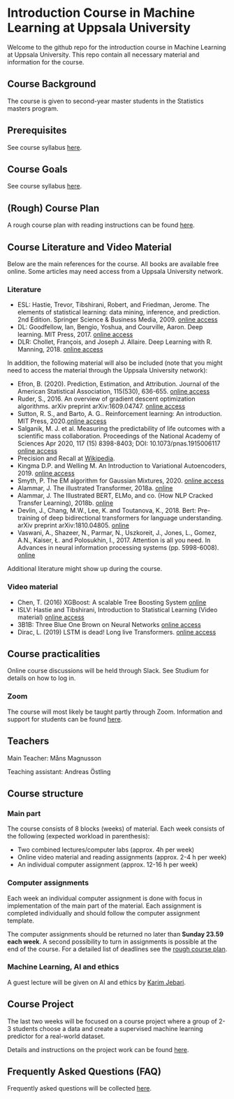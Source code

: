# Introduction Course in Machine Learning at Uppsala University

Welcome to the github repo for the introduction course in Machine Learning at Uppsala University. This repo contain all necessary material and information for the course.

## Course Background 
The course is given to second-year master students in the Statistics masters program.

## Prerequisites
See course syllabus [here](https://www.uu.se/en/admissions/freestanding-courses/course-syllabus/?kKod=2IS074&lasar=).

## Course Goals
See course syllabus [here](https://www.uu.se/en/admissions/freestanding-courses/course-syllabus/?kKod=2IS074&lasar=).

## (Rough) Course Plan
A rough course plan with reading instructions can be found  [here](https://docs.google.com/spreadsheets/d/1HC_QN2mCq9bkCPzmkP8RaR3RokFQCWo9oPuU7rFyR8Y/edit?usp=sharing).


## Course Literature and Video Material
Below are the main references for the course. All books are available free online. Some articles may need access from a Uppsala University network.

### Literature

- ESL: Hastie, Trevor, Tibshirani, Robert, and Friedman, Jerome. The elements of statistical learning: data mining, inference, and prediction. 2nd Edition. Springer Science & Business Media, 2009. [online access](https://web.stanford.edu/~hastie/ElemStatLearn/)
- DL: Goodfellow, Ian, Bengio, Yoshua, and Courville, Aaron. Deep learning. MIT Press, 2017. [online access](https://www.deeplearningbook.org/)
- DLR: Chollet, François, and Joseph J. Allaire. Deep Learning with R. Manning, 2018.  [online access](https://www.manning.com/books/deep-learning-with-r#toc)

In addition, the following material will also be included (note that you might need to access the material through the Uppsala University network):

- Efron, B. (2020). Prediction, Estimation, and Attribution. Journal of the American Statistical Association, 115(530), 636-655. [online access](https://www.tandfonline.com/doi/full/10.1080/01621459.2020.1762613)
- Ruder, S., 2016. An overview of gradient descent optimization algorithms. arXiv preprint arXiv:1609.04747. [online access](https://arxiv.org/abs/1609.04747)
- Sutton, R. S., and Barto, A. G.. Reinforcement learning: An introduction. MIT Press, 2020.[online access](http://incompleteideas.net/book/RLbook2020.pdf)
- Salganik, M. J. et al. Measuring the predictability of life outcomes with a scientific mass collaboration. Proceedings of the National Academy of Sciences Apr 2020, 117 (15) 8398-8403; DOI: 10.1073/pnas.1915006117 [online access](https://www.pnas.org/content/117/15/8398)
- Precision and Recall at [Wikipedia](https://en.wikipedia.org/wiki/Precision_and_recall).
- Kingma D.P. and Welling M. An Introduction to Variational Autoencoders, 2019. [online access](https://arxiv.org/pdf/1906.02691.pdf)
- Smyth, P. The EM algorithm for Gaussian Mixtures, 2020. [online access](https://www.ics.uci.edu/~smyth/courses/cs274/notes/EMnotes.pdf)
- Alammar, J. The illustrated Transformer, 2018a. [online](http://jalammar.github.io/illustrated-transformer/)
- Alammar, J. The Illustrated BERT, ELMo, and co. (How NLP Cracked Transfer Learning), 2018b. [online](http://jalammar.github.io/illustrated-bert/)
- Devlin, J., Chang, M.W., Lee, K. and Toutanova, K., 2018. Bert: Pre-training of deep bidirectional transformers for language understanding. arXiv preprint arXiv:1810.04805. [online](https://arxiv.org/abs/1810.04805)
- Vaswani, A., Shazeer, N., Parmar, N., Uszkoreit, J., Jones, L., Gomez, A.N., Kaiser, Ł. and Polosukhin, I., 2017. Attention is all you need. In Advances in neural information processing systems (pp. 5998-6008). [online](https://proceedings.neurips.cc/paper/2017/hash/3f5ee243547dee91fbd053c1c4a845aa-Abstract.html)


Additional literature might show up during the course.

### Video material

- Chen, T. (2016) XGBoost: A scalable Tree Boosting System  [online](https://www.youtube.com/watch?v=Vly8xGnNiWs)
- ISLV: Hastie and Tibshirani, Introduction to Statistical Learning (Video material) [online access](http://auapps.american.edu/alberto/www/analytics/ISLRLectures.html)
- 3B1B: Three Blue One Brown on Neural Networks [online access](https://www.youtube.com/playlist?list=PLZHQObOWTQDNU6R1_67000Dx_ZCJB-3pi)
- Dirac, L. (2019) LSTM is dead! Long live Transformers. [online access](https://www.youtube.com/watch?v=S27pHKBEp30) 

## Course practicalities

Online course discussions will be held through Slack. See Studium for details on how to log in.

### Zoom

The course will most likely be taught partly through Zoom. Information and support for students can be found [here](https://mp.uu.se/c/perm/link?p=267521030). 

## Teachers

Main Teacher: Måns Magnusson

Teaching assistant: Andreas Östling

## Course structure

### Main part
The course consists of 8 blocks (weeks) of material. Each week consists of the following (expected workload in parenthesis):
- Two combined lectures/computer labs (approx. 4h per week)
- Online video material and reading assignments (approx. 2-4 h per week)
- An individual computer assignment (approx. 12-16 h per week)

### Computer assignments
Each week an individual computer assignment is done with focus in implementation of the main part of the material. Each assignment is completed individually and should follow the computer assignment template.

The computer assignments should be returned no later than **Sunday 23.59 each week**. A second possibility to turn in assignments is possible at the end of the course. For a detailed list of deadlines see the [rough course plan](https://docs.google.com/spreadsheets/d/1HC_QN2mCq9bkCPzmkP8RaR3RokFQCWo9oPuU7rFyR8Y/edit?usp=sharing).

### Machine Learning, AI and ethics
A guest lecture will be given on AI and ethics by [Karim Jebari](https://www.iffs.se/en/research/researchers/karim-jebari/).

## Course Project
The last two weeks will be focused on a course project where a group of 2-3 students choose a data and create a supervised machine learning predictor for a real-world dataset. 

Details and instructions on the project work can be found [here](https://github.com/MansMeg/IntroML/blob/master/project/).


## Frequently Asked Questions (FAQ)

Frequently asked questions will be collected [here](https://github.com/MansMeg/IntroML/blob/master/FAQ.md).


